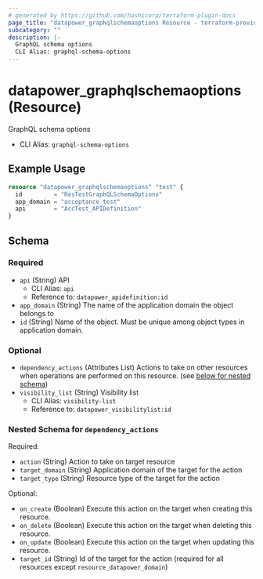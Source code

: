 ```yaml
---
# generated by https://github.com/hashicorp/terraform-plugin-docs
page_title: "datapower_graphqlschemaoptions Resource - terraform-provider-datapower"
subcategory: ""
description: |-
  GraphQL schema options
  CLI Alias: graphql-schema-options
---
```


# datapower_graphqlschemaoptions (Resource)

GraphQL schema options
  - CLI Alias: `graphql-schema-options`

## Example Usage

```terraform
resource "datapower_graphqlschemaoptions" "test" {
  id         = "ResTestGraphQLSchemaOptions"
  app_domain = "acceptance_test"
  api        = "AccTest_APIDefinition"
}
```

<!-- schema generated by tfplugindocs -->
## Schema

### Required

- `api` (String) API
  - CLI Alias: `api`
  - Reference to: `datapower_apidefinition:id`
- `app_domain` (String) The name of the application domain the object belongs to
- `id` (String) Name of the object. Must be unique among object types in application domain.

### Optional

- `dependency_actions` (Attributes List) Actions to take on other resources when operations are performed on this resource. (see [below for nested schema](#nestedatt--dependency_actions))
- `visibility_list` (String) Visibility list
  - CLI Alias: `visibility-list`
  - Reference to: `datapower_visibilitylist:id`

<a id="nestedatt--dependency_actions"></a>
### Nested Schema for `dependency_actions`

Required:

- `action` (String) Action to take on target resource
- `target_domain` (String) Application domain of the target for the action
- `target_type` (String) Resource type of the target for the action

Optional:

- `on_create` (Boolean) Execute this action on the target when creating this resource.
- `on_delete` (Boolean) Execute this action on the target when deleting this resource.
- `on_update` (Boolean) Execute this action on the target when updating this resource.
- `target_id` (String) Id of the target for the action (required for all resources except `resource_datapower_domain`)
